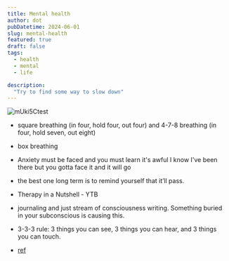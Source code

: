 ```yaml
---
title: Mental health
author: dot
pubDatetime: 2024-06-01
slug: mental-health
featured: true
draft: false
tags:
  - health
  - mental
  - life

description:
  "Try to find some way to slow down"
---
```


![mUki5Ctest](https://cdn.jsdelivr.net/gh/h3x311/upic@main/LC3/2024/mUki5Ctest.png)

- square breathing (in four, hold four, out four) and 4-7-8 breathing (in four, hold seven, out eight) 
- box breathing

- Anxiety must be faced and you must learn it's awful I know I've been there but you gotta face it and it will go

- the best one long term is to remind yourself that it’ll pass.

- Therapy in a Nutshell - YTB
>
- journaling and just stream of consciousness writing. Something buried in your subconscious is causing this.

- 3-3-3 rule: 3 things you can see, 3 things you can hear, and 3 things you can touch.

- [ref](https://www.reddit.com/r/AskReddit/comments/12gsalz/serious_how_do_you_calm_your_mind_when_youre/)
